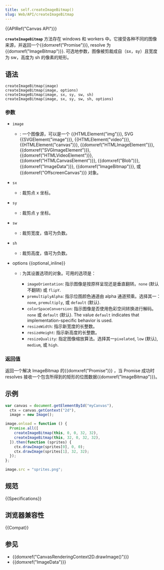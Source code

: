 ```yaml
---
title: self.createImageBitmap()
slug: Web/API/createImageBitmap
---
```


{{APIRef("Canvas API")}}

**`createImageBitmap`** 方法存在 windows 和 workers 中。它接受各种不同的图像来源，并返回一个{{domxref("Promise")}}, resolve 为{{domxref("ImageBitmap")}}. 可选地参数，图像被剪裁成自（sx，sy）且宽度为 sw，高度为 sh 的像素的矩形。

## 语法

```js-nolint
createImageBitmap(image)
createImageBitmap(image, options)
createImageBitmap(image, sx, sy, sw, sh)
createImageBitmap(image, sx, sy, sw, sh, options)
```

### 参数

- `image`
  - : 一个图像源，可以是一个 {{HTMLElement("img")}}, SVG {{SVGElement("image")}}, {{HTMLElement("video")}}, {{HTMLElement("canvas")}}, {{domxref("HTMLImageElement")}}, {{domxref("SVGImageElement")}}, {{domxref("HTMLVideoElement")}}, {{domxref("HTMLCanvasElement")}}, {{domxref("Blob")}}, {{domxref("ImageData")}}, {{domxref("ImageBitmap")}}, 或 {{domxref("OffscreenCanvas")}} 对象。
- `sx`
  - : 裁剪点 x 坐标。
- `sy`
  - : 裁剪点 y 坐标。
- `sw`
  - : 裁剪宽度，值可为负数。
- `sh`
  - : 裁剪高度，值可为负数。
- options {{optional_inline}}

  - : 为其设置选项的对象。可用的选项是：

    - `imageOrientation`: 指示图像是按原样呈现还是垂直翻转。`none` (默认不翻转) 或 `flipY`.
    - `premultiplyAlpha`: 指示位图颜色通道由 alpha 通道预乘。选择其一：`none`, `premultiply`, 或 `default` (默认).
    - `colorSpaceConversion`: 指示图像是否使用色彩空间转换进行解码。`none` 或 `default` (默认). The value `default` indicates that implementation-specific behavior is used.
    - `resizeWidth`: 指示新宽度的长整数。
    - `resizeHeight`: 指示新高度的长整数。
    - `resizeQuality`: 指定图像缩放算法。选择其一`pixelated`, `low` (默认), `medium`, 或 `high`.

### 返回值

返回一个解决 ImageBitmap 的{{domxref("Promise")}} ，当 Promise 成功时 resolves 接收一个包含所得到的矩形的位图数据{{domxref("ImageBitmap")}}。

## 示例

```js
var canvas = document.getElementById("myCanvas"),
  ctx = canvas.getContext("2d"),
  image = new Image();

image.onload = function () {
  Promise.all([
    createImageBitmap(this, 0, 0, 32, 32),
    createImageBitmap(this, 32, 0, 32, 32),
  ]).then(function (sprites) {
    ctx.drawImage(sprites[0], 0, 0);
    ctx.drawImage(sprites[1], 32, 32);
  });
};

image.src = "sprites.png";
```

## 规范

{{Specifications}}

## 浏览器兼容性

{{Compat}}

## 参见

- {{domxref("CanvasRenderingContext2D.drawImage()")}}
- {{domxref("ImageData")}}
